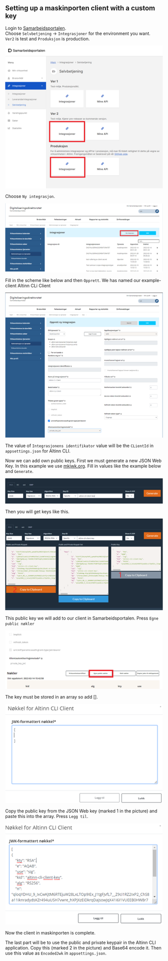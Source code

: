 ## Setting up a maskinporten client with a custom key
Login to [Samarbeidsportalen](https://samarbeid.digdir.no/).  
Choose `Selvbetjening` -> `Integrasjoner` for the environment you want.  
`Ver2` is test and `Produksjon` is production.

!["Samarbeidsportalen"](selvbetjening.png "Samarbeidsportalen")

Choose `Ny integrasjon`. 

!["New integration"](integrasjon_ny.png "New integration")

Fill in the scheme like below and then `Opprett`. We has named our example-client Altinn CLi Client

!["Add values for integration"](integrasjon_utfylling.png "Add values for integration")

The value of `Integrasjonens identifikator` value will be the `CLientId` in `appsettings.json` for Altinn CLI.

Now we can add own public keys. First we must generate a new JSON Web Key.
In this example we use [mkjwk.org](https://mkjwk.org/).
Fill in values like the example below and `Generate`.

!["New JWK"](jwk_ny.png "New JWK")

Then you will get keys like this.

!["The JWK"](jwk.png "The JWK")

This public key we will add to our client in Samarbeidsportalen.
Press `Egne public nøkler`

!["Own public keys"](public_nokler.png "Own public keys")

The key must be stored in an array so add [].

!["Add array"](nokkel_1.png "Add array")

Copy the public key from the JSON Web key (marked 1 in the picture) and paste this into the array. Press `Legg til`.

!["Add public key"](nokkel_2.png "Add public key")

Now the client in maskinporten is complete.

The last part will be to use the public and private keypair in the Altinn CLI application.
Copy this (marked 2 in the picture) and Base64 encode it.
Then use this value as `EncodedJwk` in `appsettings.json`. 
